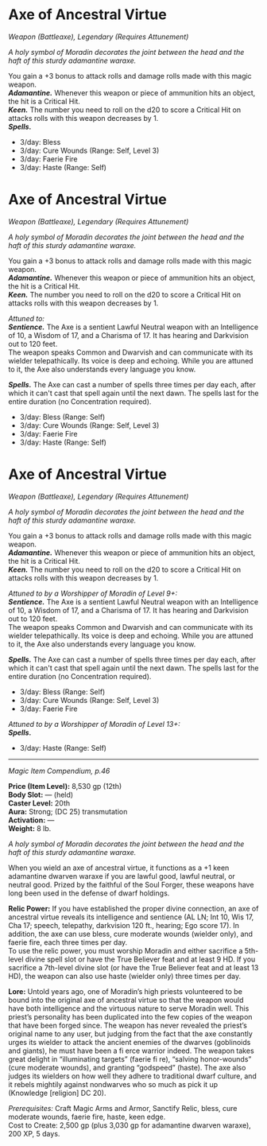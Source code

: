 # Axe of Ancestral Virtue
*Weapon (Battleaxe), Legendary (Requires Attunement)*

*A holy symbol of Moradin decorates the joint between the head and the haft of this sturdy adamantine waraxe.*

You gain a +3 bonus to attack rolls and damage rolls made with this magic weapon.  
***Adamantine.*** Whenever this weapon or piece of ammunition hits an object, the hit is a Critical Hit.  
***Keen.*** The number you need to roll on the d20 to score a Critical Hit on attacks rolls with this weapon decreases by 1.  
***Spells.***
- 3/day: Bless
- 3/day: Cure Wounds (Range: Self, Level 3)
- 3/day: Faerie Fire
- 3/day: Haste (Range: Self)



# Axe of Ancestral Virtue
*Weapon (Battleaxe), Legendary (Requires Attunement)*

*A holy symbol of Moradin decorates the joint between the head and the haft of this sturdy adamantine waraxe.*

You gain a +3 bonus to attack rolls and damage rolls made with this magic weapon.  
***Adamantine.*** Whenever this weapon or piece of ammunition hits an object, the hit is a Critical Hit.  
***Keen.*** The number you need to roll on the d20 to score a Critical Hit on attacks rolls with this weapon decreases by 1.  

*Attuned to:*  
***Sentience.*** The Axe is a sentient Lawful Neutral weapon with an Intelligence of 10, a Wisdom of 17, and a Charisma of 17. It has hearing and Darkvision out to 120 feet.  
The weapon speaks Common and Dwarvish and can communicate with its wielder telepathically. Its voice is deep and echoing. While you are attuned to it, the Axe also understands every language you know.  

***Spells.*** The Axe can cast a number of spells three times per day each, after which it can't cast that spell again until the next dawn. The spells last for the entire duration (no Concentration required).  
- 3/day: Bless (Range: Self)
- 3/day: Cure Wounds (Range: Self, Level 3)
- 3/day: Faerie Fire
- 3/day: Haste (Range: Self)  



# Axe of Ancestral Virtue
*Weapon (Battleaxe), Legendary (Requires Attunement)*

*A holy symbol of Moradin decorates the joint between the head and the haft of this sturdy adamantine waraxe.*

You gain a +3 bonus to attack rolls and damage rolls made with this magic weapon.  
***Adamantine.*** Whenever this weapon or piece of ammunition hits an object, the hit is a Critical Hit.  
***Keen.*** The number you need to roll on the d20 to score a Critical Hit on attacks rolls with this weapon decreases by 1.  

*Attuned to by a Worshipper of Moradin of Level 9+:*  
***Sentience.*** The Axe is a sentient Lawful Neutral weapon with an Intelligence of 10, a Wisdom of 17, and a Charisma of 17. It has hearing and Darkvision out to 120 feet.  
The weapon speaks Common and Dwarvish and can communicate with its wielder telepathically. Its voice is deep and echoing. While you are attuned to it, the Axe also understands every language you know.  

***Spells.*** The Axe can cast a number of spells three times per day each, after which it can't cast that spell again until the next dawn. The spells last for the entire duration (no Concentration required).  
- 3/day: Bless (Range: Self)
- 3/day: Cure Wounds (Range: Self, Level 3)
- 3/day: Faerie Fire

*Attuned to by a Worshipper of Moradin of Level 13+:*  
***Spells.***  
- 3/day: Haste (Range: Self)  




---
*Magic Item Compendium, p.46*

**Price (Item Level):** 8,530 gp (12th)  
**Body Slot:** — (held)  
**Caster Level:** 20th  
**Aura:** Strong; (DC 25) transmutation  
**Activation:** —  
**Weight:** 8 lb.  

*A holy symbol of Moradin decorates the joint between the head and the haft of this sturdy adamantine waraxe.*  

When you wield an axe of ancestral virtue, it functions as a +1 keen adamantine dwarven waraxe if you are lawful good, lawful neutral, or neutral good. Prized by the faithful of the Soul Forger, these weapons have long been used in the defense of dwarf holdings.

**Relic Power:** If you have established the proper divine connection, an axe of ancestral virtue reveals its intelligence and sentience (AL LN; Int 10, Wis 17, Cha 17; speech, telepathy, darkvision 120 ft., hearing; Ego score 17). In addition, the axe can use bless, cure moderate wounds (wielder only), and faerie fire, each three times per day.  
To use the relic power, you must worship Moradin and either sacrifice a 5th-level divine spell slot or have the True Believer feat and at least 9 HD. If you sacrifice a 7th-level divine slot (or have the True Believer feat and at least 13 HD), the weapon can also use haste (wielder only) three times per day.

**Lore:** Untold years ago, one of Moradin’s high priests volunteered to be bound into the original axe of ancestral virtue so that the weapon would have both intelligence and the virtuous nature to serve Moradin well. This priest’s personality has been duplicated into the few copies of the weapon that have been forged since. The weapon has never revealed the priest’s original name to any user, but judging from the fact that the axe constantly urges its wielder to attack the ancient enemies of the dwarves (goblinoids and giants), he must have been a fi erce warrior indeed. The weapon takes great delight in “illuminating targets” (faerie fi re), “salving honor-wounds” (cure moderate wounds), and granting “godspeed” (haste). The axe also judges its wielders on how well they adhere to traditional dwarf culture, and it rebels mightily against nondwarves who so much as pick it up (Knowledge [religion] DC 20).

*Prerequisites:* Craft Magic Arms and Armor, Sanctify Relic, bless, cure moderate wounds, faerie fire, haste, keen edge.  
Cost to Create: 2,500 gp (plus 3,030 gp for adamantine dwarven waraxe), 200 XP, 5 days.